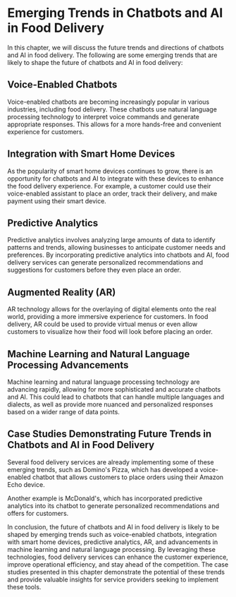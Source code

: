 Emerging Trends in Chatbots and AI in Food Delivery
================================================================================================================================

In this chapter, we will discuss the future trends and directions of chatbots and AI in food delivery. The following are some emerging trends that are likely to shape the future of chatbots and AI in food delivery:

Voice-Enabled Chatbots
----------------------

Voice-enabled chatbots are becoming increasingly popular in various industries, including food delivery. These chatbots use natural language processing technology to interpret voice commands and generate appropriate responses. This allows for a more hands-free and convenient experience for customers.

Integration with Smart Home Devices
-----------------------------------

As the popularity of smart home devices continues to grow, there is an opportunity for chatbots and AI to integrate with these devices to enhance the food delivery experience. For example, a customer could use their voice-enabled assistant to place an order, track their delivery, and make payment using their smart device.

Predictive Analytics
--------------------

Predictive analytics involves analyzing large amounts of data to identify patterns and trends, allowing businesses to anticipate customer needs and preferences. By incorporating predictive analytics into chatbots and AI, food delivery services can generate personalized recommendations and suggestions for customers before they even place an order.

Augmented Reality (AR)
----------------------

AR technology allows for the overlaying of digital elements onto the real world, providing a more immersive experience for customers. In food delivery, AR could be used to provide virtual menus or even allow customers to visualize how their food will look before placing an order.

Machine Learning and Natural Language Processing Advancements
-------------------------------------------------------------

Machine learning and natural language processing technology are advancing rapidly, allowing for more sophisticated and accurate chatbots and AI. This could lead to chatbots that can handle multiple languages and dialects, as well as provide more nuanced and personalized responses based on a wider range of data points.

Case Studies Demonstrating Future Trends in Chatbots and AI in Food Delivery
----------------------------------------------------------------------------

Several food delivery services are already implementing some of these emerging trends, such as Domino's Pizza, which has developed a voice-enabled chatbot that allows customers to place orders using their Amazon Echo device.

Another example is McDonald's, which has incorporated predictive analytics into its chatbot to generate personalized recommendations and offers for customers.

In conclusion, the future of chatbots and AI in food delivery is likely to be shaped by emerging trends such as voice-enabled chatbots, integration with smart home devices, predictive analytics, AR, and advancements in machine learning and natural language processing. By leveraging these technologies, food delivery services can enhance the customer experience, improve operational efficiency, and stay ahead of the competition. The case studies presented in this chapter demonstrate the potential of these trends and provide valuable insights for service providers seeking to implement these tools.


